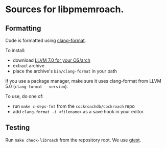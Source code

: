 # Sources for libpmemroach.

## Formatting

Code is formatted using [clang-format](https://clang.llvm.org/docs/ClangFormat.html).

To install:
* download [LLVM  7.0 for your OS/arch](http://releases.llvm.org/download.html#7.0.0)
* extract archive
* place the archive's `bin/clang-format` in your path

If you use a package manager, make sure it uses clang-format from LLVM 5.0 (`clang-format --version`).

To use, do one of:
* run `make c-deps-fmt` from the `cockroachdb/cockroach` repo
* add `clang-format -i <filename>` as a save hook in your editor.

## Testing

Run `make check-libroach` from the repository root. We use [gtest].

[gtest]: https://github.com/google/googletest
